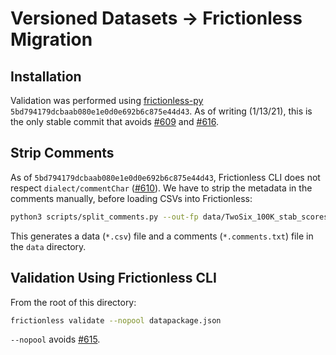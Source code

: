 # Versioned Datasets -> Frictionless Migration

## Installation

Validation was performed using [frictionless-py](https://github.com/frictionlessdata/frictionless-py) `5bd794179dcbaab080e1e0d0e692b6c875e44d43`. As of writing (1/13/21), this is the only stable commit that avoids [#609](https://github.com/frictionlessdata/frictionless-py/issues/609) and [#616](https://github.com/frictionlessdata/frictionless-py/issues/616).

## Strip Comments

As of `5bd794179dcbaab080e1e0d0e692b6c875e44d43`, Frictionless CLI does not respect `dialect/commentChar` ([#610](https://github.com/frictionlessdata/frictionless-py/issues/610)). We have to strip the metadata in the comments manually, before loading CSVs into Frictionless:
```bash
python3 scripts/split_comments.py --out-fp data/TwoSix_100K_stab_scores_1.csv ${VERSIONED_DATASETS_REPOSITORY}/data/protein-design/experimental_stability_scores/TwoSix_100K.v4.experimental_stability_scores.csv
```
This generates a data (`*.csv`) file and a comments (`*.comments.txt`) file in the `data` directory.

## Validation Using Frictionless CLI

From the root of this directory:
```bash
frictionless validate --nopool datapackage.json
```

`--nopool` avoids [#615](https://github.com/frictionlessdata/frictionless-py/issues/615).
